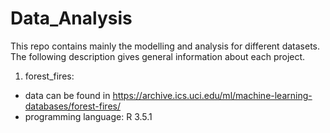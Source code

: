 # Data_Analysis
This repo contains mainly the modelling and analysis for different datasets. The following description gives general information about each project.
1. forest_fires:
* data can be found in https://archive.ics.uci.edu/ml/machine-learning-databases/forest-fires/
* programming language: R 3.5.1
